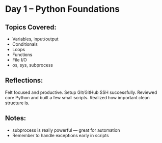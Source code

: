 # Day 1 – Python Foundations

## Topics Covered:

- Variables, input/output
- Conditionals
- Loops
- Functions
- File I/O
- os, sys, subprocess

## Reflections:

Felt focused and productive. Setup Git/GitHub SSH successfully. Reviewed core Python and built a few small scripts. Realized how important clean structure is.

## Notes:

- subprocess is really powerful — great for automation
- Remember to handle exceptions early in scripts
